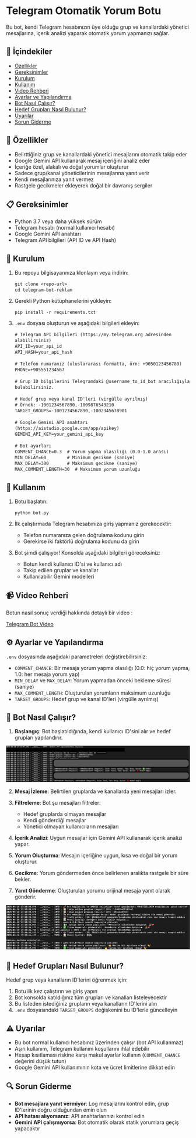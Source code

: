 # Telegram Otomatik Yorum Botu

Bu bot, kendi Telegram hesabınızın üye olduğu grup ve kanallardaki yönetici mesajlarına, içerik analizi yaparak otomatik yorum yapmanızı sağlar.

## 📑 İçindekiler

- [Özellikler](#-özellikler)
- [Gereksinimler](#-gereksinimler)
- [Kurulum](#-kurulum)
- [Kullanım](#-kullanım)
- [Video Rehberi](#-video-rehberi)
- [Ayarlar ve Yapılandırma](#️-ayarlar-ve-yapılandırma)
- [Bot Nasıl Çalışır?](#-bot-nasıl-çalışır)
- [Hedef Grupları Nasıl Bulunur?](#-hedef-grupları-nasıl-bulunur)
- [Uyarılar](#️-uyarılar)
- [Sorun Giderme](#-sorun-giderme)

## 🌟 Özellikler

- Belirttiğiniz grup ve kanallardaki yönetici mesajlarını otomatik takip eder
- Google Gemini API kullanarak mesaj içeriğini analiz eder
- İçeriğe özel, alakalı ve doğal yorumlar oluşturur
- Sadece grup/kanal yöneticilerinin mesajlarına yanıt verir
- Kendi mesajlarınıza yanıt vermez
- Rastgele gecikmeler ekleyerek doğal bir davranış sergiler

## 📋 Gereksinimler

- Python 3.7 veya daha yüksek sürüm
- Telegram hesabı (normal kullanıcı hesabı)
- Google Gemini API anahtarı 
- Telegram API bilgileri (API ID ve API Hash)

## 🔧 Kurulum

1. Bu repoyu bilgisayarınıza klonlayın veya indirin:
   ```
   git clone <repo-url>
   cd telegram-bot-reklam
   ```

2. Gerekli Python kütüphanelerini yükleyin:
   ```
   pip install -r requirements.txt
   ```

3. `.env` dosyası oluşturun ve aşağıdaki bilgileri ekleyin:
   ```
   # Telegram API bilgileri (https://my.telegram.org adresinden alabilirsiniz)
   API_ID=your_api_id
   API_HASH=your_api_hash
   
   # Telefon numaranız (uluslararası formatta, örn: +9050123456789)
   PHONE=+905551234567

   # Grup ID bilgilerini Telegramdaki @username_to_id_bot aracılığıyla bulabilirsiniz.
   
   # Hedef grup veya kanal ID'leri (virgülle ayrılmış)
   # Örnek: -1001234567890,-1009876543210
   TARGET_GROUPS=-1001234567890,-1002345678901
   
   # Google Gemini API anahtarı (https://aistudio.google.com/app/apikey)
   GEMINI_API_KEY=your_gemini_api_key
   
   # Bot ayarları
   COMMENT_CHANCE=0.3  # Yorum yapma olasılığı (0.0-1.0 arası)
   MIN_DELAY=60        # Minimum gecikme (saniye)
   MAX_DELAY=300       # Maksimum gecikme (saniye)
   MAX_COMMENT_LENGTH=30  # Maksimum yorum uzunluğu
   ```

## 🚀 Kullanım

1. Botu başlatın:
   ```
   python bot.py
   ```

2. İlk çalıştırmada Telegram hesabınıza giriş yapmanız gerekecektir:
   - Telefon numaranıza gelen doğrulama kodunu girin
   - Gerekirse iki faktörlü doğrulama kodunu da girin

3. Bot şimdi çalışıyor! Konsolda aşağıdaki bilgileri göreceksiniz:
   - Botun kendi kullanıcı ID'si ve kullanıcı adı
   - Takip edilen gruplar ve kanallar
   - Kullanılabilir Gemini modelleri

## 📹 Video Rehberi

Botun nasıl sonuç verdiği hakkında detaylı bir video : 

[Telegram Bot Video](https://x.com/sh3rly13/status/1921215327439860212)


## ⚙️ Ayarlar ve Yapılandırma

`.env` dosyasında aşağıdaki parametreleri değiştirebilirsiniz:

- `COMMENT_CHANCE`: Bir mesaja yorum yapma olasılığı (0.0: hiç yorum yapma, 1.0: her mesaja yorum yap)
- `MIN_DELAY` ve `MAX_DELAY`: Yorum yapmadan önceki bekleme süresi (saniye)
- `MAX_COMMENT_LENGTH`: Oluşturulan yorumların maksimum uzunluğu
- `TARGET_GROUPS`: Hedef grup ve kanal ID'leri (virgülle ayrılmış)


## 🤖 Bot Nasıl Çalışır?

1. **Başlangıç**: Bot başlatıldığında, kendi kullanıcı ID'sini alır ve hedef grupları yapılandırır.

![](/ilk.png)

2. **Mesaj İzleme**: Belirtilen gruplarda ve kanallarda yeni mesajları izler.

3. **Filtreleme**: Bot şu mesajları filtreler:
   - Hedef gruplarda olmayan mesajlar
   - Kendi gönderdiği mesajlar
   - Yönetici olmayan kullanıcıların mesajları

4. **İçerik Analizi**: Uygun mesajlar için Gemini API kullanarak içerik analizi yapar.

5. **Yorum Oluşturma**: Mesajın içeriğine uygun, kısa ve doğal bir yorum oluşturur.

6. **Gecikme**: Yorum göndermeden önce belirlenen aralıkta rastgele bir süre bekler.

7. **Yanıt Gönderme**: Oluşturulan yorumu orijinal mesaja yanıt olarak gönderir.

![](/ikinci.png)

## 📱 Hedef Grupları Nasıl Bulunur?

Hedef grup veya kanalların ID'lerini öğrenmek için:

1. Botu ilk kez çalıştırın ve giriş yapın
2. Bot konsolda katıldığınız tüm grupları ve kanalları listeleyecektir
3. Bu listeden istediğiniz grupların veya kanalların ID'lerini alın
4. `.env` dosyasındaki `TARGET_GROUPS` değişkenini bu ID'lerle güncelleyin

## ⚠️ Uyarılar

- Bu bot normal kullanıcı hesabınız üzerinden çalışır (bot API kullanmaz)
- Aşırı kullanım, Telegram kullanım koşullarını ihlal edebilir
- Hesap kısıtlaması riskine karşı makul ayarlar kullanın (`COMMENT_CHANCE` değerini düşük tutun)
- Google Gemini API kullanımının kota ve ücret limitlerine dikkat edin

## 🔍 Sorun Giderme

- **Bot mesajlara yanıt vermiyor**: Log mesajlarını kontrol edin, grup ID'lerinin doğru olduğundan emin olun
- **API hatası alıyorsanız**: API anahtarlarınızı kontrol edin
- **Gemini API çalışmıyorsa**: Bot otomatik olarak statik yorumlara geçiş yapacaktır
